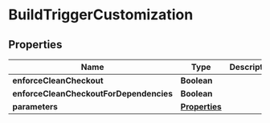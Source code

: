 
# BuildTriggerCustomization

## Properties
Name | Type | Description | Notes
------------ | ------------- | ------------- | -------------
**enforceCleanCheckout** | **Boolean** |  |  [optional]
**enforceCleanCheckoutForDependencies** | **Boolean** |  |  [optional]
**parameters** | [**Properties**](Properties.md) |  |  [optional]



